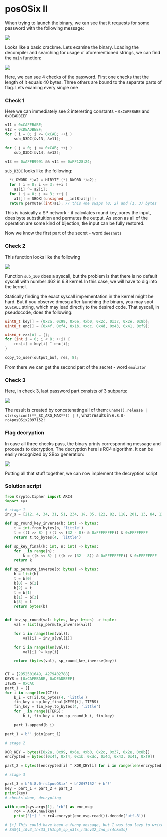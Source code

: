 # posOSix II

When trying to launch the binary, we can see that it requests for some password with the following message:

![](./img2/1.png)

Looks like a basic crackme. Lets examine the binary. Loading the decompiler and searching for usage of aforementioned strings, we can find the `main` function:

![](./img2/2.png)

Here, we can see 4 checks of the password. First one checks that the length of it equals 40 bytes. Three others are bound to the separate parts of flag. Lets examing every single one

### Check 1
Here we can immediately see 2 interesting constants - `0xCAFEBABE` and `0xDEADBEEF`
```C
v11 = 0xCAFEBABE;
v12 = 0xDEADBEEF;
for ( i = 0; i <= 0xCAB; ++i )
	sub_D3DC(&v13, &v11);

for ( j = 0; j <= 0xCAB; ++j )
	sub_D3DC(&v14, &v12);
	
v13 == 0xAFFB9991 && v14 == 0xFF128124;
```

`sub_D3DC` looks like the following:
```c
  *(_DWORD *)a2 = HIBYTE_(*(_DWORD *)a2);
  for ( i = 0; i <= 3; ++i )
    a1[i] ^= a2[i];
  for ( j = 0; j <= 3; ++j )
    a1[j] = SBOX[(unsigned __int8)a1[j]];
  return permute((int)a1); // this one swaps (0, 2) and (1, 3) bytes
```

This is basically a SP network - it calculates round key, xores the input, does byte substituition and permutes the output. As soon as all of the operation are some kind of bijection, the input can be fully restored.

Now we know the first part of the secret - word `deeznuts`

### Check 2
This function looks like the following

![](./img2/3.png)

Function `sub_160` does a syscall, but the problem is that there is no default syscall with number 462 in 6.8 kernel. In this case, we will have to dig into the kernel.

Statically finding the exact syscall implementation in the kernel might be hard. But if you observe dmesg after launching the binary, you may spot `SUSCALL` string, which may lead directly to the desired code. That syscall, in pseudocode, does the following:
```C
uint8_t key[] = {0x2a, 0x99, 0x6e, 0xb0, 0x2c, 0x37, 0x2e, 0x8b};
uint8_t enc[] = {0x4f, 0xf4, 0x1b, 0xdc, 0x4d, 0x43, 0x41, 0xf9};

uint8_t res[8] = {};
for (int i = 0; i < 8; ++i) {
	res[i] = key[i] ^ enc[i];
}

copy_to_user(output_buf, res, 8);
```

From there we can get the second part of the secret - word `emulator`

### Check 3
Here, in check 3, last password part consists of 3 subparts:

![](./img2/4.png)

The result is created by concatenating all of them:
`uname().release | str(sysconf(**_SC_ARG_MAX**)) | !`, what results in `6.8.0-rc4posOSix2097152!`

### Flag decryption
In case all three checks pass, the binary prints corresponding message and proceeds to decryption. The decryption here is RC4 algorithm. It can be easily recognized by SBox generation:

![](./img2/5.png)

Putting all that stuff together, we can now implement the decryption script
### Solution script

```python
from Crypto.Cipher import ARC4
import sys

# stage 1
inv_s = [212, 4, 34, 31, 51, 234, 16, 35, 122, 82, 118, 201, 13, 84, 136, 247, 90, 217, 75, 157, 48, 147, 18, 33, 2, 72, 0, 195, 100, 62, 240, 107, 97, 70, 171, 14, 221, 108, 184, 88, 112, 103, 165, 178, 190, 169, 83, 9, 242, 186, 248, 173, 211, 237, 209, 101, 233, 181, 23, 236, 224, 3, 78, 159, 61, 37, 141, 251, 185, 254, 166, 91, 192, 5, 143, 138, 71, 191, 12, 50, 144, 175, 148, 155, 77, 11, 205, 183, 96, 125, 188, 137, 119, 225, 168, 161, 36, 162, 27, 7, 20, 67, 10, 57, 208, 220, 42, 104, 207, 95, 25, 194, 6, 142, 26, 158, 170, 46, 41, 163, 202, 134, 196, 80, 130, 85, 15, 28, 127, 66, 110, 241, 243, 19, 38, 128, 22, 239, 63, 179, 177, 246, 231, 55, 68, 200, 219, 198, 245, 226, 123, 76, 65, 253, 154, 59, 129, 98, 199, 172, 228, 30, 89, 238, 149, 86, 227, 64, 222, 47, 53, 43, 121, 56, 8, 218, 214, 126, 111, 232, 106, 215, 133, 160, 1, 187, 116, 230, 203, 115, 204, 120, 229, 164, 79, 145, 252, 73, 29, 213, 189, 131, 102, 176, 74, 135, 180, 24, 156, 250, 44, 151, 244, 167, 174, 210, 206, 150, 197, 60, 216, 105, 139, 52, 92, 223, 45, 152, 87, 58, 117, 193, 94, 255, 69, 182, 40, 39, 109, 21, 132, 140, 32, 49, 93, 99, 54, 146, 153, 124, 235, 113, 17, 114, 81, 249]

def sp_round_key_inverse(b: int) -> bytes:
    t = int.from_bytes(b, 'little')
    t = ((t >> 8) | ((t << (32 - 8)) & 0xFFFFFFFF)) & 0xFFFFFFFF
    return t.to_bytes(4, 'little')

def sp_key_final(k: int, n: int) -> bytes:
    for _ in range(n):
        k = ((k << 8) | ((k >> (32 - 8)) & 0xFFFFFFFF)) & 0xFFFFFFFF
    return k

def sp_permute_inverse(b: bytes) -> bytes:
    b = list(b)
    t = b[0]
    b[0] = b[2]
    b[2] = t
    t = b[1]
    b[1] = b[3]
    b[3] = t
    return bytes(b)


def inv_sp_round(val: bytes, key: bytes) -> tuple:
    val = list(sp_permute_inverse(val))

    for i in range(len(val)):
        val[i] = inv_s[val[i]]

    for i in range(len(val)):
        val[i] ^= key[i]

    return (bytes(val), sp_round_key_inverse(key))
        

CT = [2952501649, 4279402788]
KEYS = [0xCAFEBABE, 0xDEADBEEF]
ITERS = 0xCAC
part_1 = []
for i in range(len(CT)):
    b_i = CT[i].to_bytes(4, 'little')
    fin_key = sp_key_final(KEYS[i], ITERS)
    fin_key = fin_key.to_bytes(4, 'little')
    for _ in range(ITERS):
        b_i, fin_key = inv_sp_round(b_i, fin_key)

    part_1.append(b_i)

part_1 = b''.join(part_1)

# stage 2

XOR_KEY = bytes([0x2a, 0x99, 0x6e, 0xb0, 0x2c, 0x37, 0x2e, 0x8b])
encrypted = bytes([0x4f, 0xf4, 0x1b, 0xdc, 0x4d, 0x43, 0x41, 0xf9])

part_2 = bytes([encrypted[i] ^ XOR_KEY[i] for i in range(len(encrypted))])

# stage 3

part_3 = b'6.8.0-rc4posOSix' + b'2097152' + b'!'
key = part_1 + part_2 + part_3
print(key)
# checks done, decrypting

with open(sys.argv[1], "rb") as enc_msg:
    rc4 = ARC4.new(key)
    print('[+] ' + rc4.encrypt(enc_msg.read()).decode('utf-8'))

# [+] This could have been a funny message, but I was too lazy to write it so here is your flag:
# SAS{1_l0v3_thr33_th1ng5_sp_n3ts_r15cv32_4nd_cr4ckm3s}
```
